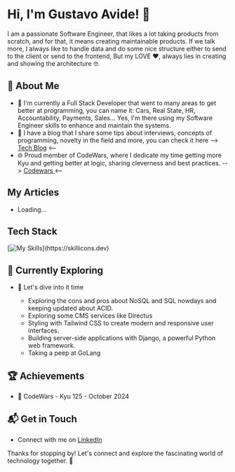 # Hi, I'm Gustavo Avide! 👋

I am a passionate Software Engineer, that likes a lot taking products from scratch, and for that, it means creating maintainable products. 
If we talk more, I always like to handle data and do some nice structure either to send to the client or send to the frontend,
But my LOVE ❤️, always lies in creating and showing the architecture 🤓.

<!--  ![Gustavo's Stats](https://github-readme-stats.vercel.app/api?username=gustavohdev&theme=vue-dark&show_icons=true&hide_border=true&count_private=true) -->

## 🚀 About Me

- 🔭 I'm currently a Full Stack Developer that went to many areas to get better at programming, you can name it: Cars, Real State, HR, Accountability, Payments, Sales... Yes, I'm there using my Software Engineer skills to enhance and maintain the systems.
- 📝 I have a blog that I share some tips about interviews, concepts of programming, novelty in the field and more, you can check it here
--> [Tech Blog](https://www.gustavoavide.com) <--
- 🌐 Proud member of CodeWars, where I dedicate my time getting more Kyu and getting better at logic, sharing cleverness and best practices.
--> [Codewars ](https://www.codewars.com/users/gustavohdev) <--

## My Articles
- Loading...


## Tech Stack
[![My Skills]([https://skillicons.dev/icons?i=js,html,css,wasm](https://skillicons.dev/icons?i=html,css,typescript,aws,nextjs,react,oracle,postgresql,nodejs,mongodb,cypress,jest))](https://skillicons.dev)

## 🌱 Currently Exploring

- 🚀 Let's dive into it time
  
  - Exploring the cons and pros about NoSQL and SQL nowdays and keeping updated about ACID.
  - Exploring some CMS services like Directus
  - Styling with Tailwind CSS to create modern and responsive user interfaces.
  - Building server-side applications with Django, a powerful Python web framework.
  - Taking a peep at GoLang

 ## 🏆 Achievements

- 🌟 CodeWars - Kyu 125 - October 2024


## 📬 Get in Touch

- Connect with me on [LinkedIn](https://www.linkedin.com/in/ghsdevs/)


Thanks for stopping by! Let's connect and explore the fascinating world of technology together. 🚀



<!--

Here are some ideas to get you started:

- 🔭 I’m currently working on ...
- 🌱 I’m currently learning ...
- 👯 I’m looking to collaborate on ...
- 🤔 I’m looking for help with ...
- 💬 Ask me about ...
- 📫 How to reach me: ...
- 😄 Pronouns: ...
- ⚡ Fun fact: ...
-->
